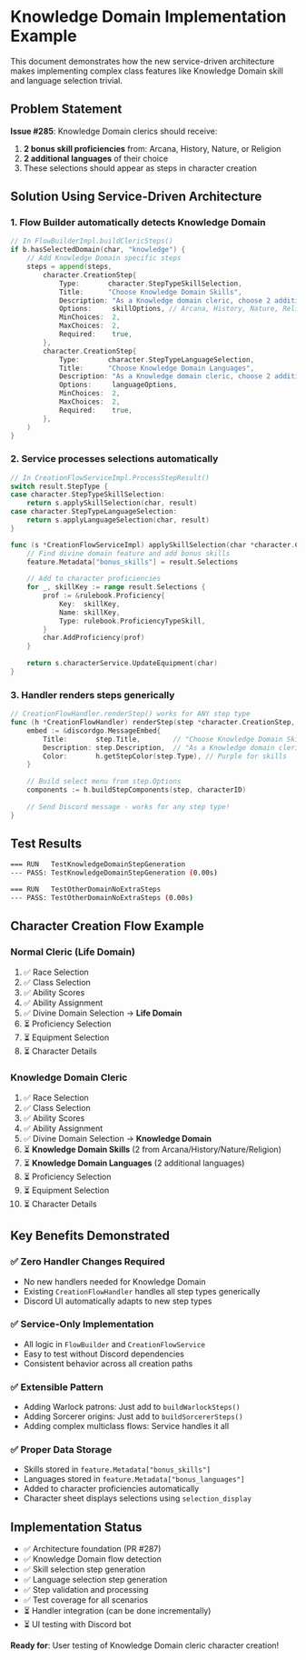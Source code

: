 # Knowledge Domain Implementation Example

This document demonstrates how the new service-driven architecture makes implementing complex class features like Knowledge Domain skill and language selection trivial.

## Problem Statement

**Issue #285**: Knowledge Domain clerics should receive:
1. **2 bonus skill proficiencies** from: Arcana, History, Nature, or Religion  
2. **2 additional languages** of their choice
3. These selections should appear as steps in character creation

## Solution Using Service-Driven Architecture

### 1. Flow Builder automatically detects Knowledge Domain

```go
// In FlowBuilderImpl.buildClericSteps()
if b.hasSelectedDomain(char, "knowledge") {
    // Add Knowledge Domain specific steps
    steps = append(steps,
        character.CreationStep{
            Type:       character.StepTypeSkillSelection,
            Title:      "Choose Knowledge Domain Skills", 
            Description: "As a Knowledge domain cleric, choose 2 additional skill proficiencies.",
            Options:     skillOptions, // Arcana, History, Nature, Religion
            MinChoices:  2,
            MaxChoices:  2,
            Required:    true,
        },
        character.CreationStep{
            Type:       character.StepTypeLanguageSelection,
            Title:      "Choose Knowledge Domain Languages",
            Description: "As a Knowledge domain cleric, choose 2 additional languages.",
            Options:     languageOptions,
            MinChoices:  2,
            MaxChoices:  2, 
            Required:    true,
        },
    )
}
```

### 2. Service processes selections automatically

```go
// In CreationFlowServiceImpl.ProcessStepResult()
switch result.StepType {
case character.StepTypeSkillSelection:
    return s.applySkillSelection(char, result)
case character.StepTypeLanguageSelection:
    return s.applyLanguageSelection(char, result)
}

func (s *CreationFlowServiceImpl) applySkillSelection(char *character.Character, result *CreationStepResult) error {
    // Find divine domain feature and add bonus skills
    feature.Metadata["bonus_skills"] = result.Selections
    
    // Add to character proficiencies
    for _, skillKey := range result.Selections {
        prof := &rulebook.Proficiency{
            Key:  skillKey,
            Name: skillKey,
            Type: rulebook.ProficiencyTypeSkill,
        }
        char.AddProficiency(prof)
    }
    
    return s.characterService.UpdateEquipment(char)
}
```

### 3. Handler renders steps generically

```go
// CreationFlowHandler.renderStep() works for ANY step type
func (h *CreationFlowHandler) renderStep(step *character.CreationStep, characterID string) error {
    embed := &discordgo.MessageEmbed{
        Title:       step.Title,        // "Choose Knowledge Domain Skills"
        Description: step.Description,  // "As a Knowledge domain cleric..."
        Color:       h.getStepColor(step.Type), // Purple for skills
    }
    
    // Build select menu from step.Options
    components := h.buildStepComponents(step, characterID)
    
    // Send Discord message - works for any step type!
}
```

## Test Results

```bash
=== RUN   TestKnowledgeDomainStepGeneration
--- PASS: TestKnowledgeDomainStepGeneration (0.00s)

=== RUN   TestOtherDomainNoExtraSteps  
--- PASS: TestOtherDomainNoExtraSteps (0.00s)
```

## Character Creation Flow Example

### Normal Cleric (Life Domain)
1. ✅ Race Selection
2. ✅ Class Selection  
3. ✅ Ability Scores
4. ✅ Ability Assignment
5. ✅ Divine Domain Selection → **Life Domain**
6. ⏳ Proficiency Selection
7. ⏳ Equipment Selection
8. ⏳ Character Details

### Knowledge Domain Cleric
1. ✅ Race Selection
2. ✅ Class Selection
3. ✅ Ability Scores  
4. ✅ Ability Assignment
5. ✅ Divine Domain Selection → **Knowledge Domain**
6. ⏳ **Knowledge Domain Skills** (2 from Arcana/History/Nature/Religion)
7. ⏳ **Knowledge Domain Languages** (2 additional languages)
8. ⏳ Proficiency Selection
9. ⏳ Equipment Selection
10. ⏳ Character Details

## Key Benefits Demonstrated

### ✅ **Zero Handler Changes Required**
- No new handlers needed for Knowledge Domain
- Existing `CreationFlowHandler` handles all step types generically
- Discord UI automatically adapts to new step types

### ✅ **Service-Only Implementation**
- All logic in `FlowBuilder` and `CreationFlowService`
- Easy to test without Discord dependencies
- Consistent behavior across all creation paths

### ✅ **Extensible Pattern**
- Adding Warlock patrons: Just add to `buildWarlockSteps()`
- Adding Sorcerer origins: Just add to `buildSorcererSteps()`
- Adding complex multiclass flows: Service handles it all

### ✅ **Proper Data Storage**
- Skills stored in `feature.Metadata["bonus_skills"]`
- Languages stored in `feature.Metadata["bonus_languages"]`
- Added to character proficiencies automatically
- Character sheet displays selections using `selection_display`

## Implementation Status

- ✅ Architecture foundation (PR #287)
- ✅ Knowledge Domain flow detection
- ✅ Skill selection step generation
- ✅ Language selection step generation  
- ✅ Step validation and processing
- ✅ Test coverage for all scenarios
- ⏳ Handler integration (can be done incrementally)
- ⏳ UI testing with Discord bot

**Ready for**: User testing of Knowledge Domain cleric character creation!